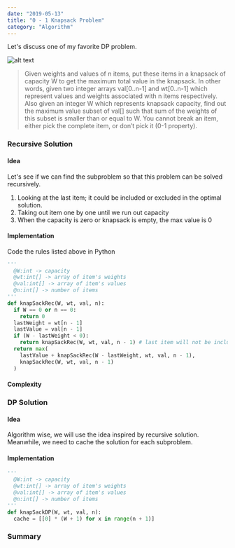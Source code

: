 ```yaml
---
date: "2019-05-13"
title: "0 - 1 Knapsack Problem"
category: "Algorithm"
---
```


Let's discuss one of my favorite DP problem.

![alt text](https://cdn-images-1.medium.com/max/1200/0*3dS6Jw8NzzSD-mn8.jpg)
> Given weights and values of n items, 
  put these items in a knapsack of capacity W 
  to get the maximum total value in the knapsack. 
  In other words, given two integer arrays val[0..n-1] and wt[0..n-1] 
  which represent values and weights associated with n items respectively. 
  Also given an integer W which represents knapsack capacity, 
  find out the maximum value subset of val[] 
  such that sum of the weights of this subset is smaller than or equal to W. 
  You cannot break an item, either pick the complete item, or don’t pick it (0-1 property).

### Recursive Solution
#### Idea
Let's see if we can find the subproblem so that this problem can be solved recursively.

1. Looking at the last item; it could be included or excluded in the optimal solution.
2. Taking out item one by one until we run out capacity
3. When the capacity is zero or knapsack is empty, the max value is 0

#### Implementation
Code the rules listed above in Python
```python
'''
  @W:int -> capacity
  @wt:int[] -> array of item's weights
  @val:int[] -> array of item's values
  @n:int[] -> number of items
'''
def knapSackRec(W, wt, val, n):
  if W == 0 or n == 0:
    return 0
  lastWeight = wt[n - 1]
  lastValue = val[n - 1]
  if (W - lastWeight < 0):
    return knapSackRec(W, wt, val, n - 1) # last item will not be included
  return max(
    lastValue + knapSackRec(W - lastWeight, wt, val, n - 1),
    knapSackRec(W, wt, val, n - 1)
  )
```

#### Complexity


### DP Solution
#### Idea
Algorithm wise, we will use the idea inspired by recursive solution.
<br />
Meanwhile, we need to cache the solution for each subproblem.

#### Implementation
```python
'''
  @W:int -> capacity
  @wt:int[] -> array of item's weights
  @val:int[] -> array of item's values
  @n:int[] -> number of items
'''
def knapSackDP(W, wt, val, n):
  cache = [[0] * (W + 1) for x in range(n + 1)]

```



### Summary


